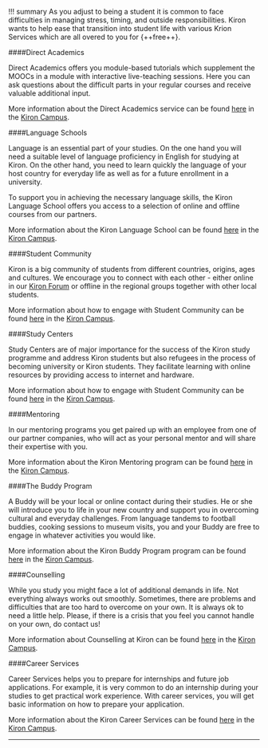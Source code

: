 !!! summary
	As you adjust to being a student it is common to face difficulties in managing stress, timing, and outside responsibilities. Kiron wants to help ease that transition into student life with various Krion Services which are all overed to you for {++free++}.

####Direct Academics

Direct Academics offers you module-based tutorials which supplement the MOOCs in a module with interactive live-teaching sessions. Here you can ask questions about the difficult parts in your regular courses and receive valuable additional input.

More information about the Direct Academics service can be found [here](https://campus.kiron.ngo/app/services/direct-academics/study-track-support) in the [Kiron Campus](https://campus.kiron.ngo/app/services/direct-academics/study-track-support).

####Language Schools

Language is an essential part of your studies. On the one hand you will need a suitable level of language proficiency in English for studying at Kiron. On the other hand, you need to learn quickly the language of your host country for everyday life as well as for a future enrollment in a university.

To support you in achieving the necessary language skills, the Kiron Language School offers you access to a selection of online and offline courses from our partners.

More information about the Kiron Language School can be found [here](https://campus.kiron.ngo/app/services/language-school/overview) in the [Kiron Campus](https://campus.kiron.ngo/app/services/language-school/overview).


####Student Community

Kiron is a big community of students from different countries, origins, ages and cultures. We encourage you to connect with each other - either online in our [Kiron Forum](https://forum.kiron.ngo/) or offline in the regional groups together with other local students.

More information about how to engage with Student Community can be found [here](https://campus.kiron.ngo/app/services/overview) in the [Kiron Campus](https://campus.kiron.ngo/app/services/overview).

####Study Centers

Study Centers are of major importance for the success of the Kiron study programme and address Kiron students but also refugees in the process of becoming university or Kiron students. They facilitate learning with online resources by providing access to internet and hardware.

More information about how to engage with Student Community can be found [here](https://campus.kiron.ngo/app/services/hubs-community) in the [Kiron Campus](https://campus.kiron.ngo/app/services/hubs-community).


####Mentoring

In our mentoring programs you get paired up with an employee from one of our partner companies, who will act as your personal mentor and will share their expertise with you.

More information about the Kiron Mentoring program can be found [here](https://campus.kiron.ngo/app/services/mentoring-programme/overview) in the [Kiron Campus](https://campus.kiron.ngo/app/services/mentoring-programme/overview).

####The Buddy Program

A Buddy will be your local or online contact during their studies. He or she will introduce you to life in your new country and support you in overcoming cultural and everyday challenges. From language tandems to football buddies, cooking sessions to museum visits, you and your Buddy are free to engage in whatever activities you would like.

More information about the Kiron Buddy Program program can be found [here](https://campus.kiron.ngo/app/services/buddy-programme) in the [Kiron Campus](https://campus.kiron.ngo/app/services/buddy-programme).

####Counselling

While you study you might face a lot of additional demands in life. Not everything always works out smoothly. Sometimes, there are problems and difficulties that are too hard to overcome on your own. It is always ok to need a little help. Please, if there is a crisis that you feel you cannot handle on your own, do contact us!

More information about Counselling at Kiron can be found [here](https://campus.kiron.ngo/app/services/counselling) in the [Kiron Campus](https://campus.kiron.ngo/app/services/counselling).

####Career Services

Career Services helps you to prepare for internships and future job applications. For example, it is very common to do an internship during your studies to get practical work experience. With career services, you will get basic information on how to prepare your application.

More information about the Kiron Career Services can be found [here](https://campus.kiron.ngo/app/services/career-services) in the [Kiron Campus](https://campus.kiron.ngo/app/services/career-services).


****
